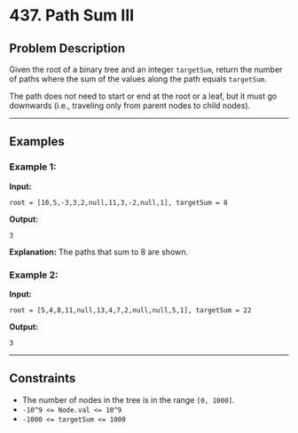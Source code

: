 # 437. Path Sum III

## Problem Description

Given the root of a binary tree and an integer `targetSum`, return the number of paths where the sum of the values along the path equals `targetSum`.

The path does not need to start or end at the root or a leaf, but it must go downwards (i.e., traveling only from parent nodes to child nodes).

---

## Examples

### Example 1:

**Input:** 
```
root = [10,5,-3,3,2,null,11,3,-2,null,1], targetSum = 8
```

**Output:** 
```
3
```

**Explanation:** The paths that sum to 8 are shown.

### Example 2:

**Input:** 
```
root = [5,4,8,11,null,13,4,7,2,null,null,5,1], targetSum = 22
```

**Output:** 
```
3
```

---

## Constraints

- The number of nodes in the tree is in the range `[0, 1000]`.
- `-10^9 <= Node.val <= 10^9`
- `-1000 <= targetSum <= 1000`